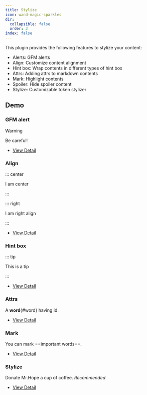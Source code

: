 ```yaml
---
title: Stylize
icon: wand-magic-sparkles
dir:
  collapsible: false
  order: 3
index: false
---
```


<!-- #region intro -->

This plugin provides the following features to stylize your content:

- Alerts: GFM alerts
- Align: Customize content alignment
- Hint box: Wrap contents in different types of hint box
- Attrs: Adding attrs to markdown contents
- Mark: Highlight contents
- Spoiler: Hide spoiler content
- Stylize: Customizable token stylizer

<!-- #endregion intro -->

<!-- more -->

## Demo

<!-- #region demo -->

### GFM alert

> [!warning]
> Be careful!

- [View Detail](./alert.md)

### Align

::: center

I am center

:::

::: right

I am right align

:::

- [View Detail](./align.md)

### Hint box

::: tip

This is a tip

:::

- [View Detail](./hint.md)

### Attrs

A **word**{#word} having id.

- [View Detail](./attrs.md)

### Mark

You can mark ==important words==.

- [View Detail](./mark.md)

### Stylize

Donate Mr.Hope a cup of coffee. _Recommended_

- [View Detail](./stylize.md)

<!-- #endregion demo -->
